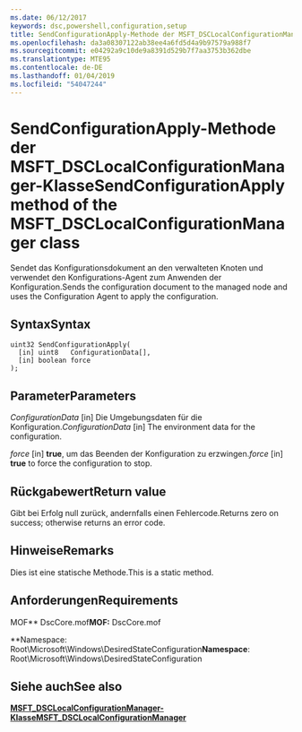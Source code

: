 ```yaml
---
ms.date: 06/12/2017
keywords: dsc,powershell,configuration,setup
title: SendConfigurationApply-Methode der MSFT_DSCLocalConfigurationManager-Klasse
ms.openlocfilehash: da3a08307122ab38ee4a6fd5d4a9b97579a988f7
ms.sourcegitcommit: e04292a9c10de9a8391d529b7f7aa3753b362dbe
ms.translationtype: MTE95
ms.contentlocale: de-DE
ms.lasthandoff: 01/04/2019
ms.locfileid: "54047244"
---
```

# <a name="sendconfigurationapply-method-of-the-msftdsclocalconfigurationmanager-class"></a><span data-ttu-id="07d5f-103">SendConfigurationApply-Methode der MSFT_DSCLocalConfigurationManager-Klasse</span><span class="sxs-lookup"><span data-stu-id="07d5f-103">SendConfigurationApply method of the MSFT_DSCLocalConfigurationManager class</span></span>

<span data-ttu-id="07d5f-104">Sendet das Konfigurationsdokument an den verwalteten Knoten und verwendet den Konfigurations-Agent zum Anwenden der Konfiguration.</span><span class="sxs-lookup"><span data-stu-id="07d5f-104">Sends the configuration document to the managed node and uses the Configuration Agent to apply the configuration.</span></span>

## <a name="syntax"></a><span data-ttu-id="07d5f-105">Syntax</span><span class="sxs-lookup"><span data-stu-id="07d5f-105">Syntax</span></span>

```mof
uint32 SendConfigurationApply(
  [in] uint8   ConfigurationData[],
  [in] boolean force
);
```

## <a name="parameters"></a><span data-ttu-id="07d5f-106">Parameter</span><span class="sxs-lookup"><span data-stu-id="07d5f-106">Parameters</span></span>

<span data-ttu-id="07d5f-107">*ConfigurationData* \[in\] Die Umgebungsdaten für die Konfiguration.</span><span class="sxs-lookup"><span data-stu-id="07d5f-107">*ConfigurationData* \[in\] The environment data for the configuration.</span></span>

<span data-ttu-id="07d5f-108">*force* \[in\] **true**, um das Beenden der Konfiguration zu erzwingen.</span><span class="sxs-lookup"><span data-stu-id="07d5f-108">*force* \[in\] **true** to force the configuration to stop.</span></span>

## <a name="return-value"></a><span data-ttu-id="07d5f-109">Rückgabewert</span><span class="sxs-lookup"><span data-stu-id="07d5f-109">Return value</span></span>

<span data-ttu-id="07d5f-110">Gibt bei Erfolg null zurück, andernfalls einen Fehlercode.</span><span class="sxs-lookup"><span data-stu-id="07d5f-110">Returns zero on success; otherwise returns an error code.</span></span>

## <a name="remarks"></a><span data-ttu-id="07d5f-111">Hinweise</span><span class="sxs-lookup"><span data-stu-id="07d5f-111">Remarks</span></span>

<span data-ttu-id="07d5f-112">Dies ist eine statische Methode.</span><span class="sxs-lookup"><span data-stu-id="07d5f-112">This is a static method.</span></span>

## <a name="requirements"></a><span data-ttu-id="07d5f-113">Anforderungen</span><span class="sxs-lookup"><span data-stu-id="07d5f-113">Requirements</span></span>

<span data-ttu-id="07d5f-114">MOF\*\* DscCore.mof</span><span class="sxs-lookup"><span data-stu-id="07d5f-114">**MOF:** DscCore.mof</span></span>

<span data-ttu-id="07d5f-115">\*\*Namespace: Root\Microsoft\Windows\DesiredStateConfiguration</span><span class="sxs-lookup"><span data-stu-id="07d5f-115">**Namespace**: Root\Microsoft\Windows\DesiredStateConfiguration</span></span>

## <a name="see-also"></a><span data-ttu-id="07d5f-116">Siehe auch</span><span class="sxs-lookup"><span data-stu-id="07d5f-116">See also</span></span>

[<span data-ttu-id="07d5f-117">**MSFT_DSCLocalConfigurationManager-Klasse**</span><span class="sxs-lookup"><span data-stu-id="07d5f-117">**MSFT_DSCLocalConfigurationManager**</span></span>](msft-dsclocalconfigurationmanager.md)